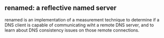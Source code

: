 renamed: a reflective named server
----------------------------------

renamed is an implementation of a measurement technique to determine if
a DNS client is capable of communicating wiht a remote DNS server, and to
learn about DNS consistency issues on those remote connections.

